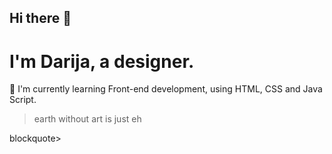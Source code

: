 ## Hi there 👋


<h1>I'm Darija, a designer. </h1>
<p>🔭 I'm currently learning Front-end development, using HTML, CSS and Java Script.</p>

<blockquote>earth without art is just eh</blockquote>blockquote>

